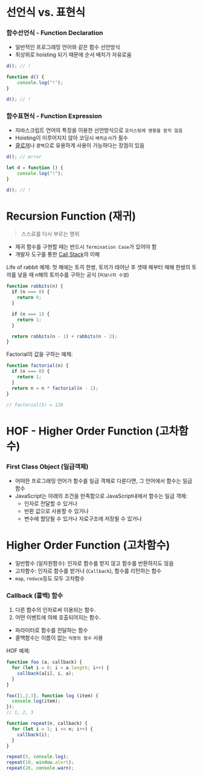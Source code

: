 # 선언식 vs. 표현식

### 함수선언식 - Function Declaration

- 일반적인 프로그래밍 언어와 같은 함수 선언방식
- 최상위로 hoisting 되기 때문에 순서 배치가 자유로움
    
```JavaScript
d(); // !

function d() {
    console.log("!");
}

d(); // !
```

### 함수표현식 - Function Expression
- 자바스크립트 언어의 특징을 이용한 선언방식으로 `호이스팅에 영향을 받지 않음`
- Hoisting이 이루어지지 않아 코딩시 `배치순서`가 필수
- [클로져](https://github.com/j25nkh/TIL/blob/master/JavaScript/closure.md)나 `콜백`으로 유용하게 사용이 가능하다는 장점이 있음
    
```JavaScript
d(); // error

let d = function () {
    console.log("!");
}

d(); // !
``` 


# Recursion Function (재귀)

> 스스로를 다시 부르는 행위

- 재귀 함수를 구현할 때는 반드시 `Termination Case`가 있어야 함
- 개발자 도구를 통한 [Call Stack](https://github.com/j25nkh/TIL/blob/master/Chrome/debugging.md)의 이해

Life of rabbit 예제: 첫 해에는 토끼 한쌍, 토끼가 태어난 후 셋때 해부터 매해 한쌍의 토끼를 낳을 때 n해의 토끼수를 구하는 공식 (`피보나치 수열`)

```JavaScript
function rabbits(n) {
  if (n === 0) {
    return 0;
  }

  if (n === 1) {
    return 1;
  }

  return rabbits(n - 1) + rabbits(n - 2);
}
```

Factorial의 값을 구하는 예제:

```JavaScript
function factorial(n) {
  if (n === 0) {
    return 1;
  }
  return n = n * factorial(n - 1);
}

// factorial(5) = 120
```

# HOF - Higher Order Function (고차함수)

### First Class Object (일급객체)

- 어떠한 프로그래밍 언어가 함수를 일급 객체로 다룬다면, 그 언어에서 함수는 일급 함수
- JavaScript는 아래의 조건을 만족함으로 JavaScript내에서 함수는 일급 객체:
  - 인자로 전달할 수 있거나
  - 반환 값으로 사용할 수 있거나
  - 변수에 할당될 수 있거나 자료구조에 저장될 수 있거나

# Higher Order Function (고차함수)

- 일반함수 (일차원함수): 인자로 함수를 받지 않고 함수를 반환하지도 않음
- 고차함수: 인자로 함수를 받거나 (`Callback`), 함수를 리턴하는 함수
- `map`, `reduce`등도 모두 고차함수

### Callback (콜백) 함수

  1. 다른 함수의 인자로써 이용되는 함수.
  2. 어떤 이벤트에 의해 호출되어지는 함수.
  - 파라미터로 함수를 전달하는 함수
  - 콜백함수는 이름이 없는 `익명의 함수` 사용


HOF 예제:

```JavaScript
function foo (a, callback) {
  for (let i = 0; i < a.length; i++) {
    callback(a[i], i, a);
  }
}

foo([1,2,3], function log (item) {
  console.log(item);
});
// 1, 2, 3
```

```JavaScript
function repeat(n, callback) {
  for (let i = 1; i <= n; i++) {
    callback(i);
  }
}

repeat(5, console.log);
repeat(10, window.alert);
repeat(20, console.warn);
```

